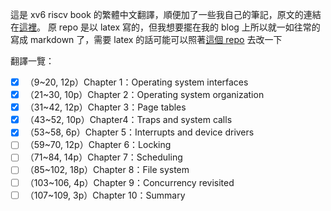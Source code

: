 這是 xv6 riscv book 的繁體中文翻譯，順便加了一些我自己的筆記，原文的連結在[這裡](https://github.com/mit-pdos/xv6-riscv-book/tree/xv6-riscv)。 原 repo 是以 latex 寫的，但我想要擺在我的 blog 上所以就一如往常的寫成 markdown 了，需要 latex 的話可能可以照著[這個 repo](https://github.com/HelloYJohn/xv6-riscv-book-zh-cn) 去改一下

翻譯一覽：

- [x] （9~20, 12p）Chapter 1：Operating system interfaces
- [x] （21~30, 10p）Chapter 2：Operating system organization
- [x] （31~42, 12p）Chapter 3：Page tables
- [x] （43~52, 10p）Chapter4：Traps and system calls
- [x] （53~58, 6p）Chapter 5：Interrupts and device drivers
- [ ] （59~70, 12p）Chapter 6：Locking
- [ ] （71~84, 14p）Chapter 7：Scheduling
- [ ] （85~102, 18p）Chapter 8：File system
- [ ] （103~106, 4p）Chapter 9：Concurrency revisited
- [ ] （107~109, 3p）Chapter 10：Summary
